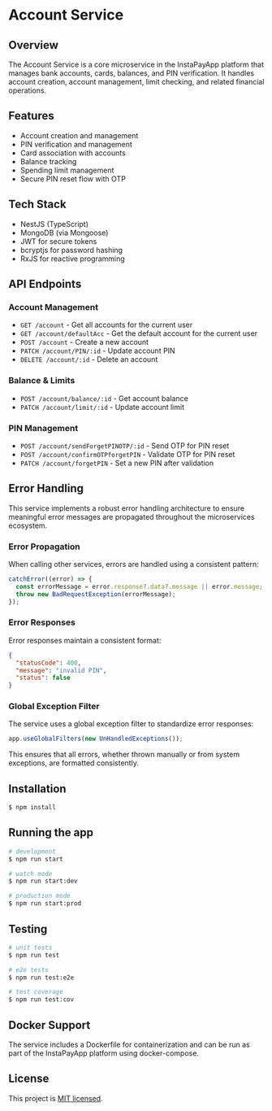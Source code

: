 # Account Service

## Overview

The Account Service is a core microservice in the InstaPayApp platform that manages bank accounts, cards, balances, and PIN verification. It handles account creation, account management, limit checking, and related financial operations.

## Features

- Account creation and management
- PIN verification and management
- Card association with accounts
- Balance tracking
- Spending limit management
- Secure PIN reset flow with OTP

## Tech Stack

- NestJS (TypeScript)
- MongoDB (via Mongoose)
- JWT for secure tokens
- bcryptjs for password hashing
- RxJS for reactive programming

## API Endpoints

### Account Management

- `GET /account` - Get all accounts for the current user
- `GET /account/defaultAcc` - Get the default account for the current user
- `POST /account` - Create a new account
- `PATCH /account/PIN/:id` - Update account PIN
- `DELETE /account/:id` - Delete an account

### Balance & Limits

- `POST /account/balance/:id` - Get account balance
- `PATCH /account/limit/:id` - Update account limit

### PIN Management

- `POST /account/sendForgetPINOTP/:id` - Send OTP for PIN reset
- `POST /account/confirmOTPforgetPIN` - Validate OTP for PIN reset
- `PATCH /account/forgetPIN` - Set a new PIN after validation

## Error Handling

This service implements a robust error handling architecture to ensure meaningful error messages are propagated throughout the microservices ecosystem.

### Error Propagation

When calling other services, errors are handled using a consistent pattern:

```typescript
catchError((error) => {
  const errorMessage = error.response?.data?.message || error.message;
  throw new BadRequestException(errorMessage);
});
```

### Error Responses

Error responses maintain a consistent format:

```json
{
  "statusCode": 400,
  "message": "invalid PIN",
  "status": false
}
```

### Global Exception Filter

The service uses a global exception filter to standardize error responses:

```typescript
app.useGlobalFilters(new UnHandledExceptions());
```

This ensures that all errors, whether thrown manually or from system exceptions, are formatted consistently.

## Installation

```bash
$ npm install
```

## Running the app

```bash
# development
$ npm run start

# watch mode
$ npm run start:dev

# production mode
$ npm run start:prod
```

## Testing

```bash
# unit tests
$ npm run test

# e2e tests
$ npm run test:e2e

# test coverage
$ npm run test:cov
```

## Docker Support

The service includes a Dockerfile for containerization and can be run as part of the InstaPayApp platform using docker-compose.

## License

This project is [MIT licensed](LICENSE).
